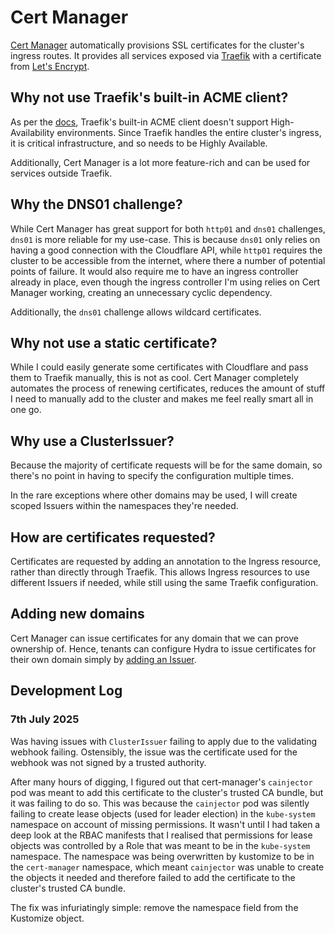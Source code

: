 # Cert Manager

[Cert Manager](https://cert-manager.io) automatically provisions SSL certificates for the cluster's ingress routes.
It provides all services exposed via [Traefik](https://traefik.io) with a certificate from [Let's Encrypt](https://letsencrypt.org).

## Why not use Traefik's built-in ACME client?

As per the [docs](https://doc.traefik.io/traefik/providers/kubernetes-ingress/#letsencrypt-support-with-the-ingress-provider), Traefik's built-in ACME client doesn't support High-Availability environments.
Since Traefik handles the entire cluster's ingress, it is critical infrastructure, and so needs to be Highly Available.

Additionally, Cert Manager is a lot more feature-rich and can be used for services outside Traefik.

## Why the DNS01 challenge?

While Cert Manager has great support for both `http01` and `dns01` challenges, `dns01` is more reliable for my use-case.
This is because `dns01` only relies on having a good connection with the Cloudflare API, while `http01` requires the cluster to be accessible from the internet, where there a number of potential points of failure.
It would also require me to have an ingress controller already in place, even though the ingress controller I'm using relies on Cert Manager working, creating an unnecessary cyclic dependency.

Additionally, the `dns01` challenge allows wildcard certificates.

## Why not use a static certificate?

While I could easily generate some certificates with Cloudflare and pass them to Traefik manually, this is not as cool.
Cert Manager completely automates the process of renewing certificates, reduces the amount of stuff I need to manually add to the cluster and makes me feel really smart all in one go.

## Why use a ClusterIssuer?

Because the majority of certificate requests will be for the same domain, so there's no point in having to specify the configuration multiple times.

In the rare exceptions where other domains may be used, I will create scoped Issuers within the namespaces they're needed.

## How are certificates requested?

Certificates are requested by adding an annotation to the Ingress resource, rather than directly through Traefik.
This allows Ingress resources to use different Issuers if needed, while still using the same Traefik configuration.

## Adding new domains

Cert Manager can issue certificates for any domain that we can prove ownership of.
Hence, tenants can configure Hydra to issue certificates for their own domain simply by [adding an Issuer](https://cert-manager.io/docs/configuration/acme/).

## Development Log

### 7th July 2025

Was having issues with `ClusterIssuer` failing to apply due to the validating webhook failing.
Ostensibly, the issue was the certificate used for the webhook was not signed by a trusted authority.

After many hours of digging, I figured out that cert-manager's `cainjector` pod was meant to add this certificate to the cluster's trusted CA bundle, but it was failing to do so.
This was because the `cainjector` pod was silently failing to create lease objects (used for leader election) in the `kube-system` namespace on account of missing permissions.
It wasn't until I had taken a deep look at the RBAC manifests that I realised that permissions for lease objects was controlled by a Role that was meant to be in the `kube-system` namespace.
The namespace was being overwritten by kustomize to be in the `cert-manager` namespace, which meant `cainjector` was unable to create the objects it needed and therefore failed to add the certificate to the cluster's trusted CA bundle.

The fix was infuriatingly simple: remove the namespace field from the Kustomize object.
